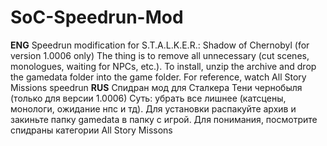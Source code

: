 # SoC-Speedrun-Mod
**ENG**
Speedrun modification for S.T.A.L.K.E.R.: Shadow of Chernobyl (for version 1.0006 only)
The thing is to remove all unnecessary (cut scenes, monologues, waiting for NPCs, etc.).
To install, unzip the archive and drop the gamedata folder into the game folder.
For reference, watch All Story Missions speedrun
**RUS**
Спидран мод для Сталкера Тени чернобыля (только для версии 1.0006)
Суть: убрать все лишнее (катсцены, монологи, ожидание нпс и тд).
Для установки распакуйте архив и закиньте папку gamedata в папку с игрой.
Для понимания, посмотрите спидраны категории All Story Missons
